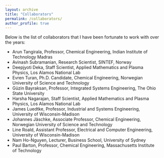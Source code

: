 ```yaml
---
layout: archive
title: "Collaborators"
permalink: /collaborators/
author_profile: true
---
```



Below is the list of collaborators that I have been fortunate to work with over the years:

* <a href = "http://arunkt.yolasite.com/" target="_blank" style="text-decoration:none">Arun Tangirala</a>, Professor, Chemical Engineering, Indian Institute of Technology Madras
* <a href = "https://www.ntnu.edu/employees/avinash.subramanian" target="_blank" style="text-decoration:none">Avinash Subramanian</a>, Research Scientist, SINTEF, Norway
* <a href = "https://www.linkedin.com/in/deepjyoti-deka-8a44388" target="_blank" style="text-decoration:none">Deepjyoti Deka</a>, Staff Scientist, Applied Mathematics and Plasma Physics, Los Alamos National Lab
* <a href = "https://www.ntnu.edu/employees/evren.m.turan" target="_blank" style="text-decoration:none">Evren Turan</a>, Ph.D. Candidate, Chemical Engineering, Norwegian University of Science and Technology
* <a href = "https://u.osu.edu/bayraksan.1/" target="_blank" style="text-decoration:none">Güzin Bayraksan</a>, Professor, Integrated Systems Engineering, The Ohio State University
* <a href = "https://harshanagarajan.com/" target="_blank" style="text-decoration:none">Harsha Nagarajan</a>, Staff Scientist, Applied Mathematics and Plasma Physics, Los Alamos National Lab
* <a href = "https://jrluedtke.github.io/" target="_blank" style="text-decoration:none">James Luedtke</a>, Professor, Industrial and Systems Engineering, University of Wisconsin-Madison
* <a href = "https://folk.ntnu.no/jaschke/index.html" target="_blank" style="text-decoration:none">Johannes Jäschke</a>, Associate Professor, Chemical Engineering, Norwegian University of Science and Technology
* <a href = "https://directory.engr.wisc.edu/ece/Faculty/Roald_Line/" target="_blank" style="text-decoration:none">Line Roald</a>, Assistant Professor, Electrical and Computer Engineering, University of Wisconsin-Madison
* <a href = "https://namho-nguyen.github.io/" target="_blank" style="text-decoration:none">Nam Ho-Nguyen</a>, Lecturer, Business School, University of Sydney
* <a href = "https://cheme.mit.edu/profile/paul-i-barton/" target="_blank" style="text-decoration:none">Paul Barton</a>, Professor, Chemical Engineering, Massachusetts Institute of Technology
